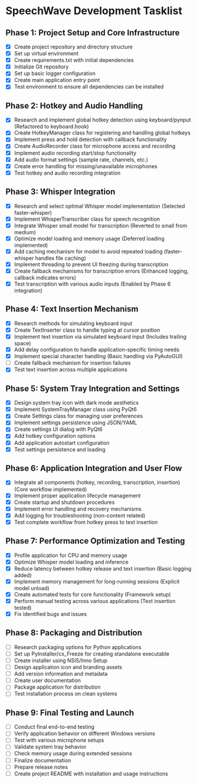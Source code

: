 # SpeechWave Development Tasklist

## Phase 1: Project Setup and Core Infrastructure

- [x] Create project repository and directory structure
- [x] Set up virtual environment
- [x] Create requirements.txt with initial dependencies
- [x] Initialize Git repository
- [x] Set up basic logger configuration
- [x] Create main application entry point
- [x] Test environment to ensure all dependencies can be installed

## Phase 2: Hotkey and Audio Handling

- [x] Research and implement global hotkey detection using keyboard/pynput (Refactored to keyboard.hook)
- [x] Create HotkeyManager class for registering and handling global hotkeys
- [x] Implement press and hold detection with callback functionality
- [x] Create AudioRecorder class for microphone access and recording
- [x] Implement audio recording start/stop functionality
- [x] Add audio format settings (sample rate, channels, etc.)
- [x] Create error handling for missing/unavailable microphones
- [x] Test hotkey and audio recording integration

## Phase 3: Whisper Integration

- [x] Research and select optimal Whisper model implementation (Selected faster-whisper)
- [x] Implement WhisperTranscriber class for speech recognition
- [x] Integrate Whisper small model for transcription (Reverted to small from medium)
- [x] Optimize model loading and memory usage (Deferred loading implemented)
- [x] Add caching mechanism for model to avoid repeated loading (faster-whisper handles file caching)
- [x] Implement threading to prevent UI freezing during transcription
- [x] Create fallback mechanisms for transcription errors (Enhanced logging, callback indicates errors)
- [x] Test transcription with various audio inputs (Enabled by Phase 6 integration)

## Phase 4: Text Insertion Mechanism

- [x] Research methods for simulating keyboard input
- [x] Create TextInserter class to handle typing at cursor position
- [x] Implement text insertion via simulated keyboard input (Includes trailing space)
- [x] Add delay configuration to handle application-specific timing needs
- [x] Implement special character handling (Basic handling via PyAutoGUI)
- [ ] Create fallback mechanism for insertion failures
- [x] Test text insertion across multiple applications

## Phase 5: System Tray Integration and Settings

- [x] Design system tray icon with dark mode aesthetics
- [x] Implement SystemTrayManager class using PyQt6
- [x] Create Settings class for managing user preferences
- [x] Implement settings persistence using JSON/YAML
- [x] Create settings UI dialog with PyQt6
- [x] Add hotkey configuration options
- [x] Add application autostart configuration
- [x] Test settings persistence and loading

## Phase 6: Application Integration and User Flow

- [x] Integrate all components (hotkey, recording, transcription, insertion) (Core workflow implemented)
- [x] Implement proper application lifecycle management
- [x] Create startup and shutdown procedures
- [x] Implement error handling and recovery mechanisms
- [x] Add logging for troubleshooting (non-content related)
- [x] Test complete workflow from hotkey press to text insertion

## Phase 7: Performance Optimization and Testing

- [x] Profile application for CPU and memory usage
- [x] Optimize Whisper model loading and inference
- [x] Reduce latency between hotkey release and text insertion (Basic logging added)
- [x] Implement memory management for long-running sessions (Explicit model unload)
- [x] Create automated tests for core functionality (Framework setup)
- [x] Perform manual testing across various applications (Text insertion tested)
- [x] Fix identified bugs and issues

## Phase 8: Packaging and Distribution

- [ ] Research packaging options for Python applications
- [ ] Set up PyInstaller/cx_Freeze for creating standalone executable
- [ ] Create installer using NSIS/Inno Setup
- [ ] Design application icon and branding assets
- [ ] Add version information and metadata
- [ ] Create user documentation
- [ ] Package application for distribution
- [ ] Test installation process on clean systems

## Phase 9: Final Testing and Launch

- [ ] Conduct final end-to-end testing
- [ ] Verify application behavior on different Windows versions
- [ ] Test with various microphone setups
- [ ] Validate system tray behavior
- [ ] Check memory usage during extended sessions
- [ ] Finalize documentation
- [ ] Prepare release notes
- [ ] Create project README with installation and usage instructions 